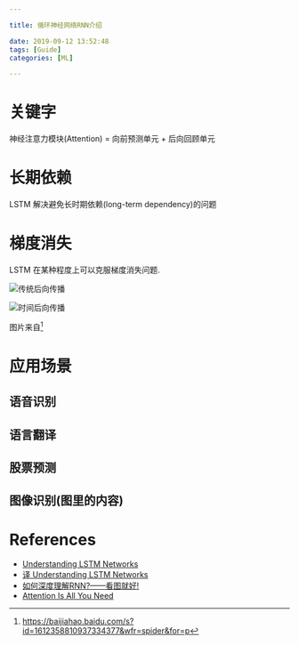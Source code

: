 ```yaml
---

title: 循环神经网络RNN介绍

date: 2019-09-12 13:52:48
tags: [Guide]
categories: [ML]

---
```


# 关键字

神经注意力模块(Attention) = 向前预测单元 + 后向回顾单元

# 长期依赖

LSTM 解决避免长时期依赖(long-term dependency)的问题

# 梯度消失

LSTM 在某种程度上可以克服梯度消失问题.

![传统后向传播](https://raw.githubusercontent.com/qrsforever/assets_blog_post/master/ML/Guide/rnn_grad_vanishing.gif)

![时间后向传播](https://raw.githubusercontent.com/qrsforever/assets_blog_post/master/ML/Guide/rnn_time_grad_vanishing.gif)

图片来自[^1]

[^1]: https://baijiahao.baidu.com/s?id=1612358810937334377&wfr=spider&for=p

# 应用场景

## 语音识别

## 语言翻译

## 股票预测

## 图像识别(图里的内容)


# References

- [Understanding LSTM Networks](http://colah.github.io/posts/2015-08-Understanding-LSTMs/)
- [译 Understanding LSTM Networks](https://www.cnblogs.com/mfryf/p/7904017.html)
- [如何深度理解RNN?——看图就好!](https://baijiahao.baidu.com/s?id=1612358810937334377&wfr=spider&for=pc)
- [Attention Is All You Need](https://arxiv.org/abs/1706.03762)
